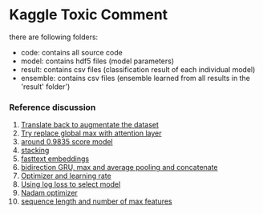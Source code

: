 # Kaggle Toxic Comment 
there are following folders:
- code: contains all source code
- model: contains hdf5 files (model parameters)
- result: contains csv files (classification result of each individual model)
- ensemble: contains csv files (ensemble learned from all results in the 'result' folder')

### Reference discussion
1. [Translate back to augmentate the dataset](https://www.kaggle.com/c/jigsaw-toxic-comment-classification-challenge/discussion/48038)
2. [Try replace global max with attention layer](https://www.kaggle.com/c/jigsaw-toxic-comment-classification-challenge/discussion/48836)
3. [around 0.9835 score model](https://www.kaggle.com/c/jigsaw-toxic-comment-classification-challenge/discussion/47964)
4. [stacking](https://www.kaggle.com/c/jigsaw-toxic-comment-classification-challenge/discussion/50046)
5. [fasttext embeddings](https://www.kaggle.com/mschumacher/using-fasttext-models-for-robust-embeddings)
6. [bidirection GRU, max and average pooling and concatenate](https://www.kaggle.com/c/jigsaw-toxic-comment-classification-challenge/discussion/48836#281494)
7. [Optimizer and learning rate](https://www.kaggle.com/c/jigsaw-toxic-comment-classification-challenge/discussion/50050)
8. [Using log loss to select model](https://www.kaggle.com/c/jigsaw-toxic-comment-classification-challenge/discussion/49069)
9. [Nadam optimizer](https://www.kaggle.com/c/jigsaw-toxic-comment-classification-challenge/forums/t/50050/choice-of-optimizer?forumMessageId=285189#post285189)
10. [sequence length and number of max features](https://www.kaggle.com/c/jigsaw-toxic-comment-classification-challenge/discussion/48836#287803)

